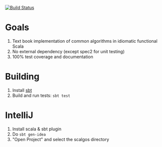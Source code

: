 [![Build Status](https://travis-ci.org/pathikrit/scalgos.png)](http://travis-ci.org/pathikrit/scalgos)

Goals
=====
1. Text book implementation of common algorithms in idiomatic functional Scala
2. No external dependency (except spec2 for unit testing)
3. 100% test coverage and documentation

Building
========
1. Install [sbt](http://www.scala-sbt.org/release/docs/Getting-Started/Setup.html)
2. Build and run tests: `sbt test`

IntelliJ
========
1. Install scala & sbt plugin
2. Do `sbt gen-idea`
3. "Open Project" and select the scalgos directory
